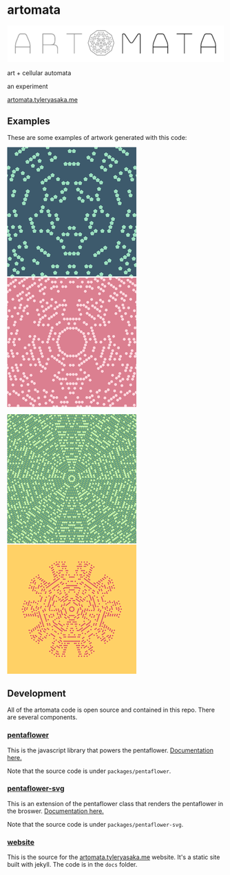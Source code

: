 # artomata

![artomata](examples/Brand_Screen.png)

art + cellular automata

an experiment

[artomata.tyleryasaka.me](http://artomata.tyleryasaka.me/)

## Examples

These are some examples of artwork generated with this code:

![Loyally Icy Maiden Pink](examples/Lazily_Ancient_Geranium.png)
![Quirkily Greasy Dusty Miller](examples/Quirkily_Greasy_Dusty_Miller.png)

![Too Sweet Sweet Woodruff](examples/Too_Sweet_Sweet_Woodruff.png)
![Unaccountably Yummy Scarlet Sage](examples/Unaccountably_Yummy_Scarlet_Sage.png)

## Development

All of the artomata code is open source and contained in this repo. There are several components.

### [pentaflower](./packages/pentaflower)

This is the javascript library that powers the pentaflower. [Documentation here.](./packages/pentaflower)

Note that the source code is under `packages/pentaflower`.

### [pentaflower-svg](./packages/pentaflower-svg)

This is an extension of the pentaflower class that renders the pentaflower in the broswer. [Documentation here.](./packages/pentaflower-svg)

Note that the source code is under `packages/pentaflower-svg`.

### [website](./docs)

This is the source for the [artomata.tyleryasaka.me](http://artomata.tyleryasaka.me/) website. It's a static site built with jekyll. The code is in the `docs` folder.
